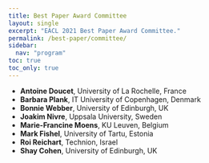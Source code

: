 ```yaml
---
title: Best Paper Award Committee
layout: single
excerpt: "EACL 2021 Best Paper Award Committee."
permalink: /best-paper/committee/
sidebar:
  nav: "program"
toc: true
toc_only: true
---
```


- **Antoine Doucet**, University of La Rochelle, France
- **Barbara Plank**, IT University of Copenhagen, Denmark
- **Bonnie Webber**, University of Edinburgh, UK 
- **Joakim Nivre**, Uppsala University, Sweden
- **Marie-Francine Moens**, KU Leuven, Belgium
- **Mark Fishel**, University of Tartu, Estonia
- **Roi Reichart**, Technion, Israel
- **Shay Cohen**, University of Edinburgh, UK